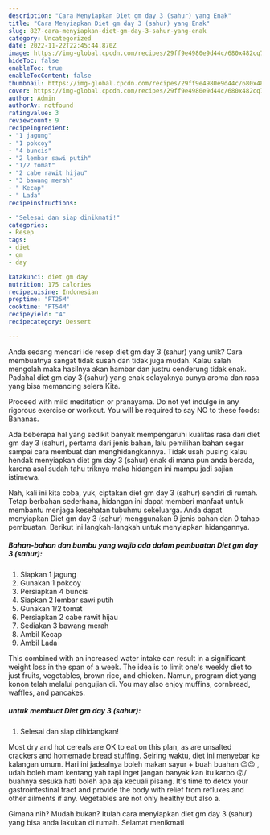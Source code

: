 ```yaml
---
description: "Cara Menyiapkan Diet gm day 3 (sahur) yang Enak"
title: "Cara Menyiapkan Diet gm day 3 (sahur) yang Enak"
slug: 827-cara-menyiapkan-diet-gm-day-3-sahur-yang-enak
category: Uncategorized
date: 2022-11-22T22:45:44.870Z
image: https://img-global.cpcdn.com/recipes/29ff9e4980e9d44c/680x482cq70/diet-gm-day-3-sahur-foto-resep-utama.jpg
hideToc: false
enableToc: true
enableTocContent: false
thumbnail: https://img-global.cpcdn.com/recipes/29ff9e4980e9d44c/680x482cq70/diet-gm-day-3-sahur-foto-resep-utama.jpg
cover: https://img-global.cpcdn.com/recipes/29ff9e4980e9d44c/680x482cq70/diet-gm-day-3-sahur-foto-resep-utama.jpg
author: Admin
authorAv: notfound
ratingvalue: 3
reviewcount: 9
recipeingredient:
- "1 jagung"
- "1 pokcoy"
- "4 buncis"
- "2 lembar sawi putih"
- "1/2 tomat"
- "2 cabe rawit hijau"
- "3 bawang merah"
- " Kecap"
- " Lada"
recipeinstructions:

- "Selesai dan siap dinikmati!"
categories:
- Resep
tags:
- diet
- gm
- day

katakunci: diet gm day 
nutrition: 175 calories
recipecuisine: Indonesian
preptime: "PT25M"
cooktime: "PT54M"
recipeyield: "4"
recipecategory: Dessert

---
```





Anda sedang mencari ide resep diet gm day 3 (sahur) yang unik? Cara membuatnya sangat tidak susah dan tidak juga mudah. Kalau salah mengolah maka hasilnya akan hambar dan justru cenderung tidak enak. Padahal diet gm day 3 (sahur) yang enak selayaknya punya aroma dan rasa yang bisa memancing selera Kita.





Proceed with mild meditation or pranayama. Do not yet indulge in any rigorous exercise or workout. You will be required to say NO to these foods: Bananas.

Ada beberapa hal yang sedikit banyak mempengaruhi kualitas rasa dari diet gm day 3 (sahur), pertama dari jenis bahan, lalu pemilihan bahan segar sampai cara membuat dan menghidangkannya. Tidak usah pusing kalau hendak menyiapkan diet gm day 3 (sahur) enak di mana pun anda berada, karena asal sudah tahu triknya maka hidangan ini mampu jadi sajian istimewa.






Nah, kali ini kita coba, yuk, ciptakan diet gm day 3 (sahur) sendiri di rumah. Tetap berbahan sederhana, hidangan ini dapat memberi manfaat untuk membantu menjaga kesehatan tubuhmu sekeluarga. Anda dapat menyiapkan Diet gm day 3 (sahur) menggunakan 9 jenis bahan dan 0 tahap pembuatan. Berikut ini langkah-langkah untuk menyiapkan hidangannya.

<!--inarticleads1-->

##### Bahan-bahan dan bumbu yang wajib ada dalam pembuatan Diet gm day 3 (sahur):

1. Siapkan 1 jagung
1. Gunakan 1 pokcoy
1. Persiapkan 4 buncis
1. Siapkan 2 lembar sawi putih
1. Gunakan 1/2 tomat
1. Persiapkan 2 cabe rawit hijau
1. Sediakan 3 bawang merah
1. Ambil  Kecap
1. Ambil  Lada


This combined with an increased water intake can result in a significant weight loss in the span of a week. The idea is to limit one&#39;s weekly diet to just fruits, vegetables, brown rice, and chicken. Namun, program diet yang konon telah melalui pengujian di. You may also enjoy muffins, cornbread, waffles, and pancakes. 

<!--inarticleads2-->

#####  untuk membuat Diet gm day 3 (sahur):


1. Selesai dan siap dihidangkan!

Most dry and hot cereals are OK to eat on this plan, as are unsalted crackers and homemade bread stuffing. Seiring waktu, diet ini menyebar ke kalangan umum. Hari ini jadealnya boleh makan sayur + buah buahan 😍😍 , udah boleh mam kentang yah tapi inget jangan banyak kan itu karbo 😗/ buahnya sesuka hati boleh apa aja kecuali pisang. It&#39;s time to detox your gastrointestinal tract and provide the body with relief from refluxes and other ailments if any. Vegetables are not only healthy but also a. 

Gimana nih? Mudah bukan? Itulah cara menyiapkan diet gm day 3 (sahur) yang bisa anda lakukan di rumah. Selamat menikmati
